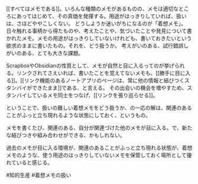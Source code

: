[[すべてはメモである]]。いろんな種類のメモがあるものの、メモは適切なところにあってはじめて、その真価を発揮する。用途がはっきりしていれば、扱いは、さほどややこしくない。
どうしようか迷いがちになるのが「着想メモ」。日々触れる事柄から得たものや、考えたことや、気づいたことや発見について書かれたメモ。メモの用途がはっきりしていないけれども、書いておきたいという欲求のままに書いたもの。それを、どう扱うか。
考えがいのある、試行錯誤しがいのある、とても大きな課題。

ScrapboxやObsidianの性質として、メモが自然と目に入るってのが挙げられる。リンクされてさえいれば、書いたことを覚えてないメモも、[[勝手に目に入る]]。[[リンク機能のあるノートアプリのページは、常に他の情報と結びつくスタンバイができたまま]]である、と言える。
その出会いの機会を増やすため、スタンバイしているメモ同士をつなげ、[[リンクを張り巡らせる]]。

ということで、扱いの難しい着想メモをどう扱うか、の一応の解は、関連のあることがふっと立ち現れるような状態にしておく、というもの。

メモを書くたび、関連のある、自分が関連づけた他のメモが目に入る。で、新たな結びつきや組み合わせができる、かもしれない。

過去のメモが目に入る環境が、関連のあることがふっと立ち現れる状態が、着想メモのような、使う用途のはっきりしていないメモを保管しておく場所として優れていると感じる。

#知的生産 #着想メモの扱い 